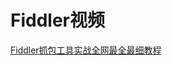 



# Fiddler视频

 [Fiddler抓包工具实战全网最全最细教程](https://www.bilibili.com/video/av58454086?from=search&seid=2137171059542491454)
